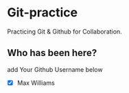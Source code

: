 # Git-practice

Practicing Git &amp; Github for Collaboration.

## Who has been here?

add Your Github Username below

- [x] Max Williams
